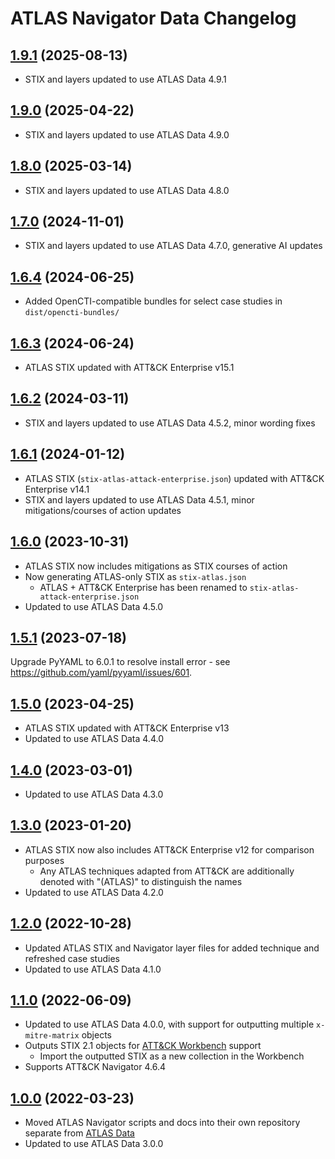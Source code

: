 # ATLAS Navigator Data Changelog

## [1.9.1]() (2025-08-13)

- STIX and layers updated to use ATLAS Data 4.9.1

## [1.9.0]() (2025-04-22)

- STIX and layers updated to use ATLAS Data 4.9.0

## [1.8.0]() (2025-03-14)

- STIX and layers updated to use ATLAS Data 4.8.0

## [1.7.0]() (2024-11-01)

- STIX and layers updated to use ATLAS Data 4.7.0, generative AI updates

## [1.6.4]() (2024-06-25)

- Added OpenCTI-compatible bundles for select case studies in `dist/opencti-bundles/`

## [1.6.3]() (2024-06-24)

- ATLAS STIX updated with ATT&CK Enterprise v15.1

## [1.6.2]() (2024-03-11)

- STIX and layers updated to use ATLAS Data 4.5.2, minor wording fixes

## [1.6.1]() (2024-01-12)

- ATLAS STIX (`stix-atlas-attack-enterprise.json`) updated with ATT&CK Enterprise v14.1
- STIX and layers updated to use ATLAS Data 4.5.1, minor mitigations/courses of action updates

## [1.6.0]() (2023-10-31)

- ATLAS STIX now includes mitigations as STIX courses of action
- Now generating ATLAS-only STIX as `stix-atlas.json`
  - ATLAS + ATT&CK Enterprise has been renamed to `stix-atlas-attack-enterprise.json`
- Updated to use ATLAS Data 4.5.0

## [1.5.1]() (2023-07-18)

Upgrade PyYAML to 6.0.1 to resolve install error - see https://github.com/yaml/pyyaml/issues/601.

## [1.5.0]() (2023-04-25)

- ATLAS STIX updated with ATT&CK Enterprise v13
- Updated to use ATLAS Data 4.4.0

## [1.4.0]() (2023-03-01)

- Updated to use ATLAS Data 4.3.0

## [1.3.0]() (2023-01-20)

- ATLAS STIX now also includes ATT&CK Enterprise v12 for comparison purposes
  - Any ATLAS techniques adapted from ATT&CK are additionally denoted with "(ATLAS)" to distinguish the names
- Updated to use ATLAS Data 4.2.0

## [1.2.0]() (2022-10-28)

- Updated ATLAS STIX and Navigator layer files for added technique and refreshed case studies
- Updated to use ATLAS Data 4.1.0

## [1.1.0]() (2022-06-09)

- Updated to use ATLAS Data 4.0.0, with support for outputting multiple `x-mitre-matrix` objects
- Outputs STIX 2.1 objects for [ATT&CK Workbench](https://github.com/center-for-threat-informed-defense/attack-workbench-frontend) support
  - Import the outputted STIX as a new collection in the Workbench
- Supports ATT&CK Navigator 4.6.4

## [1.0.0]() (2022-03-23)

- Moved ATLAS Navigator scripts and docs into their own repository separate from [ATLAS Data](https://github.com/mitre-atlas/atlas-data)
- Updated to use ATLAS Data 3.0.0
